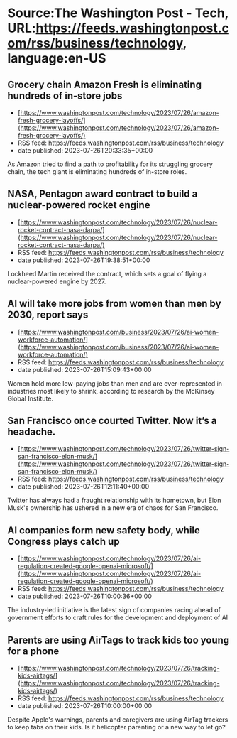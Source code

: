 # Source:The Washington Post - Tech, URL:https://feeds.washingtonpost.com/rss/business/technology, language:en-US

## Grocery chain Amazon Fresh is eliminating hundreds of in-store jobs
 - [https://www.washingtonpost.com/technology/2023/07/26/amazon-fresh-grocery-layoffs/](https://www.washingtonpost.com/technology/2023/07/26/amazon-fresh-grocery-layoffs/)
 - RSS feed: https://feeds.washingtonpost.com/rss/business/technology
 - date published: 2023-07-26T20:33:35+00:00

As Amazon tried to find a path to profitability for its struggling grocery chain, the tech giant is eliminating hundreds of in-store roles.

## NASA, Pentagon award contract to build a nuclear-powered rocket engine
 - [https://www.washingtonpost.com/technology/2023/07/26/nuclear-rocket-contract-nasa-darpa/](https://www.washingtonpost.com/technology/2023/07/26/nuclear-rocket-contract-nasa-darpa/)
 - RSS feed: https://feeds.washingtonpost.com/rss/business/technology
 - date published: 2023-07-26T19:38:51+00:00

Lockheed Martin received the contract, which sets a goal of flying a nuclear-powered engine by 2027.

## AI will take more jobs from women than men by 2030, report says
 - [https://www.washingtonpost.com/business/2023/07/26/ai-women-workforce-automation/](https://www.washingtonpost.com/business/2023/07/26/ai-women-workforce-automation/)
 - RSS feed: https://feeds.washingtonpost.com/rss/business/technology
 - date published: 2023-07-26T15:09:43+00:00

Women hold more low-paying jobs than men and are over-represented in industries most likely to shrink, according to research by the McKinsey Global Institute.

## San Francisco once courted Twitter. Now it’s a headache.
 - [https://www.washingtonpost.com/technology/2023/07/26/twitter-sign-san-francisco-elon-musk/](https://www.washingtonpost.com/technology/2023/07/26/twitter-sign-san-francisco-elon-musk/)
 - RSS feed: https://feeds.washingtonpost.com/rss/business/technology
 - date published: 2023-07-26T12:11:40+00:00

Twitter has always had a fraught relationship with its hometown, but Elon Musk's ownership has ushered in a new era of chaos for San Francisco.

## AI companies form new safety body, while Congress plays catch up
 - [https://www.washingtonpost.com/technology/2023/07/26/ai-regulation-created-google-openai-microsoft/](https://www.washingtonpost.com/technology/2023/07/26/ai-regulation-created-google-openai-microsoft/)
 - RSS feed: https://feeds.washingtonpost.com/rss/business/technology
 - date published: 2023-07-26T10:00:36+00:00

The industry-led initiative is the latest sign of companies racing ahead of government efforts to craft rules for the development and deployment of AI

## Parents are using AirTags to track kids too young for a phone
 - [https://www.washingtonpost.com/technology/2023/07/26/tracking-kids-airtags/](https://www.washingtonpost.com/technology/2023/07/26/tracking-kids-airtags/)
 - RSS feed: https://feeds.washingtonpost.com/rss/business/technology
 - date published: 2023-07-26T10:00:00+00:00

Despite Apple's warnings, parents and caregivers are using AirTag trackers to keep tabs on their kids. Is it helicopter parenting or a new way to let go?

